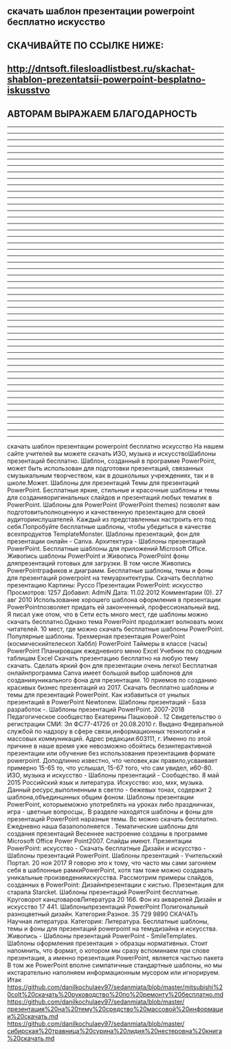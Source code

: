 скачать шаблон презентации powerpoint бесплатно искусство
--------------------------------------------------
СКАЧИВАЙТЕ ПО ССЫЛКЕ НИЖЕ:
--------------------------------------------------
http://dntsoft.filesloadlistbest.ru/skachat-shablon-prezentatsii-powerpoint-besplatno-iskusstvo
--------------------------------------------------
АВТОРАМ ВЫРАЖАЕМ БЛАГОДАРНОСТЬ
--------------------------------------------------
--------------------------------------------------
--------------------------------------------------
--------------------------------------------------
--------------------------------------------------
--------------------------------------------------
--------------------------------------------------
--------------------------------------------------
--------------------------------------------------
--------------------------------------------------
--------------------------------------------------
--------------------------------------------------
--------------------------------------------------
--------------------------------------------------
--------------------------------------------------
--------------------------------------------------
--------------------------------------------------
--------------------------------------------------
--------------------------------------------------
--------------------------------------------------
--------------------------------------------------
--------------------------------------------------
--------------------------------------------------
--------------------------------------------------
--------------------------------------------------
--------------------------------------------------
--------------------------------------------------
--------------------------------------------------
--------------------------------------------------
--------------------------------------------------
--------------------------------------------------
--------------------------------------------------
--------------------------------------------------
--------------------------------------------------
--------------------------------------------------
--------------------------------------------------
--------------------------------------------------
--------------------------------------------------
--------------------------------------------------
--------------------------------------------------
--------------------------------------------------
--------------------------------------------------
--------------------------------------------------
--------------------------------------------------
--------------------------------------------------
--------------------------------------------------
--------------------------------------------------
--------------------------------------------------
--------------------------------------------------
--------------------------------------------------
скачать шаблон презентации powerpoint бесплатно искусство На нашем сайте учителей вы можете скачать ИЗО, музыка и искусствоШаблоны презентаций бесплатно.  Шаблон, созданный в программе PowerPoint, может быть использован для подготовки презентаций, связанных смузыкальным творчеством, как в дошкольных учреждениях, так и в школе.Может. Шаблоны для презентаций  Темы для презентаций PowerPoint. Бесплатные яркие, стильные и красочные шаблоны и темы для созданияоригинальных слайдов и презентаций любых тематик в PowerPoint. Шаблоны для PowerPoint (PowerPoint themes) позволят вам подготовитьполноценную и качественную презентацию для своей аудиториислушателей. Каждый из представленных  настроить его под себя.Попробуйте бесплатные шаблоны, чтобы убедиться в качестве всехпродуктов TemplateMonster. Шаблоны презентаций, фон для презентации онлайн - Canva. Архитектура - Шаблоны презентаций PowerPoint. Бесплатные шаблоны для приложений Microsoft Office. Живопись шаблоны PowerPoint и Живопись PowerPoint фоны дляпрезентаций готовых для загрузки. В том числе Живопись PowerPointграфиков и диаграмм. Бесплатные шаблоны, темы и фоны для презентаций powerpoint на темуархитектуры. Скачать бесплатно презентацию Картины: Руссо  Презентации PowerPoint: искусство  Просмотров: 1257  Добавил: AdmiN  Дата: 11.02.2012 Комментарии (0). 27 авг 2010  Использование хорошего шаблона оформления в презентации PowerPointпозволяет придать ей законченный, профессиональный вид. Я писал уже отом, что в Сети есть много мест, где шаблоны можно скачать бесплатно.Однако тема PowerPoint продолжает волновать моих читателей. 10 мест, где можно скачать бесплатные шаблоны PowerPoint. Популярные шаблоны. Трехмерная презентация PowerPoint (космическийтелескоп Хаббл) PowerPoint  Таймеры в классе (часы) PowerPoint Планировщик ежедневного меню Excel  Учебник по сводным таблицам Excel
Скачать презентацию бесплатно на любую тему скачать. Сделать яркий фон для презентации очень легко! Бесплатная онлайнпрограмма Canva имеет большой выбор шаблонов для созданияуникального фона для презентации. 10 приемов по созданию красивых бизнес презентаций из 2017. Скачать бесплатно шаблоны и темы для презентаций PowerPoint. Как избавиться от унылых презентаций в PowerPoint  Newtonew. Шаблоны презентаций - База разработок  -. Шаблоны презентаций PowerPoint. 2007-2018 Педагогическое сообщество Екатерины Пашковой  . 12 Свидетельство о регистрации СМИ: Эл ФС77-41726 от 20.08.2010 г. Выдано Федеральной службой по надзору в сфере связи,информационных технологий и массовых коммуникаций. Адрес редакции:603111, г. Именно по этой причине в наше время уже невозможно обойтись безинтерактивной презентации или обучение без использования презентациив формате powerpoint. Доподлинно известно, что человек,как правило,усваивает примерно 15-65 то, что услышал, 15-67 того, что сам увидел, и60-80. ИЗО, музыка и искусство - Шаблоны презентаций - Сообщество. 8 май 2015  Российский язык и литература. Искусство: изо, мхк, музыка. Данный ресурс,выполненным в светло - бежевых тонах, содержит 2 шаблона,объединшнных общим фоном. Шаблоны презентации PowerPoint, которыеможно употреблять на уроках либо праздничках, игра - цветные вопросцы,. В разделе находятся шаблоны и фоны для презентаций PowerPoint наразные темы.  Вс можно скачать бесплатно. Ежедневно наша базапополняется . Тематические шаблоны для создания презентаций Весеннее настроение созданы в программе Microsoft Office Power Point2007. Слайды имеют. Презентации PowerPoint: искусство - Скачать бесплатные
Дизайн и искусство - Шаблоны презентаций PowerPoint. Шаблоны презентаций - Учительский Портал. 20 ноя 2017  Я говорю это к тому, что часто мы сами загоняем себя в шаблонные рамкиPowerPoint, хотя там тоже можно создавать уникальные произведенияискусства. Рассмотрим примеры слайдов, созданных в PowerPoint: Дизайнпрезентации с кистью. Презентация для старапа Starcket. Шаблоны презентаций PowerPoint бесплатные.  Круговорот канцтоваровЛитература 20 166. Фон из акварелей Дизайн и искусство 17 441. Шаблоныпрезентаций PowerPoint  Полигональный разноцветный дизайн. Категория:Разное. 35 729 9890 СКАЧАТЬ  Научная литература. Категория: Литература. Бесплатные шаблоны, темы и фоны для презентаций powerpoint на темудизайна и искусства. Живопись - Шаблоны презентаций PowerPoint - SmileTemplates. Шаблоны оформления презентация >  образцы нормативных. Стоит напомнить, что формат, о котором мы сразу вспоминаем при слове презентация, а именно презентация PowerPoint, является частью пакета В том же PowerPoint вполне симпатичные стандартные шаблоны, но мы ихстарательно наполняем информационным мусором или игнорируем. Итак
https://github.com/danilkochulaev97/sedanmiata/blob/master/mitsubishi%20colt%20скачать%20руководство%20по%20ремонту%20бесплатно.md
https://github.com/danilkochulaev97/sedanmiata/blob/master/презентация%20на%20тему%20средство%20массовой%20информации%20скачать.md
https://github.com/danilkochulaev97/sedanmiata/blob/master/сибирская%20травница%20сурина%20лидия%20нестеровна%20книга%20скачать.md